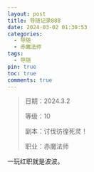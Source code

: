 ```yaml
---
layout: post
title: 导随记录888
date: 2024-03-02 01:30:53
categories:
  - 导随
  - 赤魔法师
tags:
  - 导随
pin: true
toc: true
comments: true
---
```

> 日期：2024.3.2
>
> 等级：10
>
> 副本：讨伐彷徨死灵！
>
> 职业：赤魔法师

一玩红职就是波波。